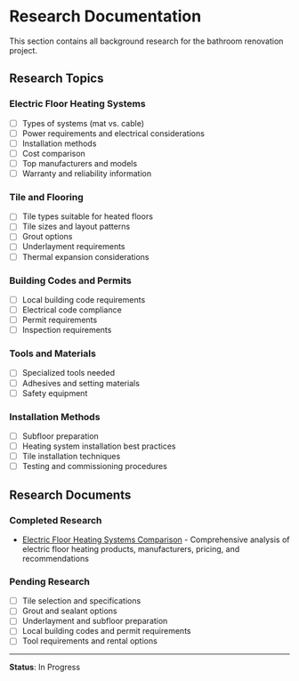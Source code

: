 # Research Documentation

This section contains all background research for the bathroom renovation project.

## Research Topics

### Electric Floor Heating Systems
- [ ] Types of systems (mat vs. cable)
- [ ] Power requirements and electrical considerations
- [ ] Installation methods
- [ ] Cost comparison
- [ ] Top manufacturers and models
- [ ] Warranty and reliability information

### Tile and Flooring
- [ ] Tile types suitable for heated floors
- [ ] Tile sizes and layout patterns
- [ ] Grout options
- [ ] Underlayment requirements
- [ ] Thermal expansion considerations

### Building Codes and Permits
- [ ] Local building code requirements
- [ ] Electrical code compliance
- [ ] Permit requirements
- [ ] Inspection requirements

### Tools and Materials
- [ ] Specialized tools needed
- [ ] Adhesives and setting materials
- [ ] Safety equipment

### Installation Methods
- [ ] Subfloor preparation
- [ ] Heating system installation best practices
- [ ] Tile installation techniques
- [ ] Testing and commissioning procedures

## Research Documents

### Completed Research
- [Electric Floor Heating Systems Comparison](electric-floor-heating-comparison.md) - Comprehensive analysis of electric floor heating products, manufacturers, pricing, and recommendations

### Pending Research
- [ ] Tile selection and specifications
- [ ] Grout and sealant options
- [ ] Underlayment and subfloor preparation
- [ ] Local building codes and permit requirements
- [ ] Tool requirements and rental options

---

**Status**: In Progress
